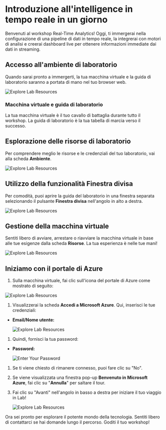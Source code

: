 # Introduzione all'intelligence in tempo reale in un giorno

Benvenuti al workshop Real-Time Analytics! Oggi, ti immergerai nella configurazione di una pipeline di dati in tempo reale, la integrerai con motori di analisi e creerai dashboard live per ottenere informazioni immediate dai dati in streaming.

## Accesso all'ambiente di laboratorio

Quando sarai pronto a immergerti, la tua macchina virtuale e la guida di laboratorio saranno a portata di mano nel tuo browser web.

![Explore Lab Resources](../media/new-lab-01/env-2.png)

### Macchina virtuale e guida di laboratorio

La tua macchina virtuale è il tuo cavallo di battaglia durante tutto il workshop. La guida di laboratorio è la tua tabella di marcia verso il successo.

## Esplorazione delle risorse di laboratorio

Per comprendere meglio le risorse e le credenziali del tuo laboratorio, vai alla scheda **Ambiente**.

![Explore Lab Resources](../media/new-lab-01/env-1.png)

## Utilizzo della funzionalità Finestra divisa

Per comodità, puoi aprire la guida del laboratorio in una finestra separata selezionando il pulsante **Finestra divisa** nell'angolo in alto a destra.

![Explore Lab Resources](../media/new-lab-01/spilt.png)

## Gestione della macchina virtuale

Sentiti libero di avviare, arrestare o riavviare la macchina virtuale in base alle tue esigenze dalla scheda **Risorse**. La tua esperienza è nelle tue mani!

![Explore Lab Resources](../media/new-lab-01/vm-op.png)

## Iniziamo con il portale di Azure

1. Sulla macchina virtuale, fai clic sull'icona del portale di Azure come mostrato di seguito:

![Explore Lab Resources](../media/new-lab-01/azure-portal.png)

1. Visualizzerai la scheda **Accedi a Microsoft Azure**. Qui, inserisci le tue credenziali:

- **Email/Nome utente:** <inject key="AzureAdUserEmail"></inject>

    ![Explore Lab Resources](../media/new-lab-01/sc900-image-1.png)

1. Quindi, fornisci la tua password:

- **Password:** <inject key="AzureAdUserPassword"></inject>

    ![Enter Your Password](../media/new-lab-01/sc900-image-2.png)

1. Se ti viene chiesto di rimanere connesso, puoi fare clic su "No".

1. Se viene visualizzata una finestra pop-up **Benvenuto in Microsoft Azure**, fai clic su "**Annulla**" per saltare il tour.

1. Fai clic su "Avanti" nell'angolo in basso a destra per iniziare il tuo viaggio in Lab!

    ![Explore Lab Resources](../media/new-lab-01/next.png)

Ora sei pronto per esplorare il potente mondo della tecnologia. Sentiti libero di contattarci se hai domande lungo il percorso. Goditi il ​​tuo workshop!

